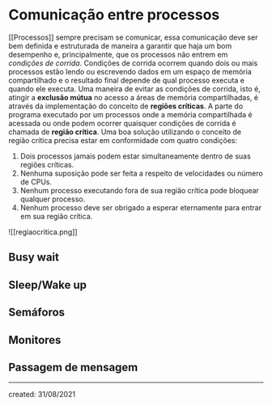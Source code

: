 # Comunicação entre processos
[[Processos]] sempre precisam se comunicar, essa comunicação deve ser bem definida e estruturada de maneira a garantir que haja um bom desempenho e, principalmente, que os processos não entrem em *condições de corrida*. Condições de corrida ocorrem quando dois ou mais processos estão lendo ou escrevendo dados em um espaço de memória compartilhado e o resultado final depende de qual processo executa e quando ele executa.
Uma maneira de evitar as condições de corrida, isto é, atingir a **exclusão mútua** no acesso a áreas de memória compartilhadas, é através da implementação do conceito de **regiões críticas**. A parte do programa executado por um processos onde a memória compartilhada é acessada ou onde podem ocorrer quaisquer condições de corrida é chamada de **região crítica**.
Uma boa solução utilizando o conceito de região crítica precisa estar em conformidade com quatro condições:

1. Dois processos jamais podem estar simultaneamente dentro de suas regiões críticas.
2. Nenhuma suposição pode ser feita a respeito de velocidades ou número de CPUs.
3. Nenhum processo executando fora de sua região crítica pode bloquear qualquer processo.
4. Nenhum processo deve ser obrigado a esperar eternamente para entrar em sua região crítica.

![[regiaocritica.png]]

## Busy wait

## Sleep/Wake up

## Semáforos

## Monitores

## Passagem de mensagem

---

created: 31/08/2021

